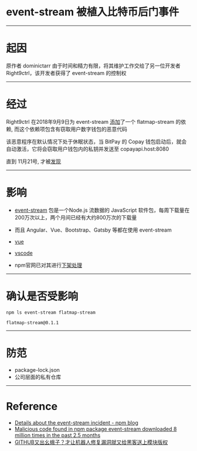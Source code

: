 
# event-stream 被植入比特币后门事件

---

# 起因

原作者 dominictarr 由于时间和精力有限，将其维护工作交给了另一位开发者 Right9ctrl，该开发者获得了 event-stream 的控制权

---

# 经过

Right9ctrl 在2018年9月9日为 event-stream [添加](https://github.com/dominictarr/event-stream/commit/e3163361fed01384c986b9b4c18feb1fc42b8285)了一个 flatmap-stream 的依赖, 而这个依赖项包含有窃取用户数字钱包的恶意代码

该恶意程序在默认情况下处于休眠状态，当 BitPay 的 Copay 钱包启动后，就会自动激活，它将会窃取用户钱包内的私钥并发送至 copayapi.host:8080

直到 11月21号, 才被[发现](https://github.com/dominictarr/event-stream/issues/116)

---

# 影响

* [event-stream](https://www.npmjs.com/package/event-stream) 包是一个Node.js 流数据的 JavaScript 软件包，每周下载量在200万次以上，两个月间已经有大约800万次的下载量

* 而且 Angular、Vue、Bootstrap、Gatsby 等都在使用 event-stream

* [vue](https://m.weibo.cn/detail/4310948972111526)

* [vscode](https://code.visualstudio.com/blogs/2018/11/26/event-stream)

* npm官网已对其进行[下架处理](https://www.npmjs.com/package/flatmap-stream?activeTab=versions)

---

# 确认是否受影响

```
npm ls event-stream flatmap-stream

flatmap-stream@0.1.1

```

---

# 防范

* package-lock.json
* 公司层面的私有仓库

---

# Reference

* [Details about the event-stream incident - npm blog](https://blog.npmjs.org/post/180565383195/details-about-the-event-stream-incident)
* [Malicious code found in npm package event-stream downloaded 8 million times in the past 2.5 months](https://snyk.io/blog/malicious-code-found-in-npm-package-event-stream)
* [GITHUB又出幺蛾子？才让机器人修复漏洞就又给黑客送上模块版权](https://tech.china.com/article/20181127/kejiyuan1108220392.html)
